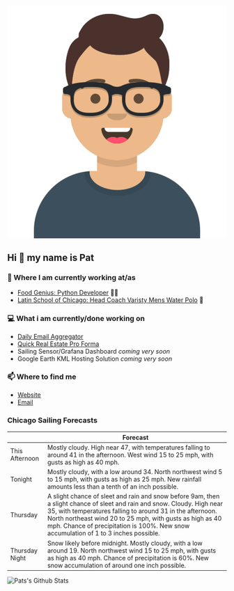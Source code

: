 [![Social banner for p-j-falconer](https://raw.githubusercontent.com/P-J-FALCONER/P-J-FALCONER/master/assets/avataaars.svg)](https://patfalconer.com/)
## Hi :wave: my name is Pat

### 💼 Where I am currently working at/as
- [Food Genius: Python Developer](https://getfoodgenius.com/) 🍔🐍
- [Latin School of Chicago: Head Coach Varisty Mens Water Polo](https://www.latinschool.org/) 🤽


### 💻 What i am currently/done working on
 - [Daily Email Aggregator](https://github.com/P-J-FALCONER/dott_daily_mail)
 - [Quick Real Estate Pro Forma](https://github.com/P-J-FALCONER/henry)
 - Sailing Sensor/Grafana Dashboard *coming very soon*
 - Google Earth KML Hosting Solution *coming very soon*

### 📫 Where to find me
 - [Website](https://patfalconer.com/)
 - [Email](mailto:patrick.j.falconer@gmail.com)


### Chicago Sailing Forecasts
|   | Forecast  |
|---|---|
| This Afternoon | Mostly cloudy. High near 47, with temperatures falling to around 41 in the afternoon. West wind 15 to 25 mph, with gusts as high as 40 mph. |
| Tonight | Mostly cloudy, with a low around 34. North northwest wind 5 to 15 mph, with gusts as high as 25 mph. New rainfall amounts less than a tenth of an inch possible. |
| Thursday | A slight chance of sleet and rain and snow before 9am, then a slight chance of sleet and rain and snow. Cloudy. High near 35, with temperatures falling to around 31 in the afternoon. North northeast wind 20 to 25 mph, with gusts as high as 40 mph. Chance of precipitation is 100%. New snow accumulation of 1 to 3 inches possible. |
| Thursday Night | Snow likely before midnight. Mostly cloudy, with a low around 19. North northwest wind 15 to 25 mph, with gusts as high as 40 mph. Chance of precipitation is 60%. New snow accumulation of around one inch possible. |

![Pats's Github Stats](https://github-readme-stats.vercel.app/api?username=p-j-falconer&show_icons=true&theme=radical)
